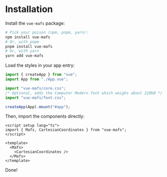 # Installation

Install the `vue-mafs` package:

```sh
# Pick your poison (npm, pnpm, yarn):
npm install vue-mafs
# Or, with pnpm
pnpm install vue-mafs
# Or, with yarn
yarn add vue-mafs
```

Load the styles in your app entry:

```js
import { createApp } from "vue";
import App from "./App.vue";

import "vue-mafs/core.css";
/* Optional, adds the Computer Modern font which weighs about 220kB */
import "vue-mafs/font.css";

createApp(App).mount("#app");
```

Then, import the components directly:

```vue
<script setup lang="ts">
import { Mafs, CartesianCoordinates } from "vue-mafs";
</script>

<template>
  <Mafs>
    <CartesianCoordinates />
  </Mafs>
</template>
```

Done!

